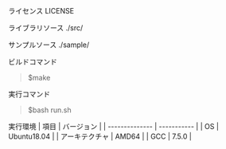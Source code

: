 ライセンス
LICENSE

ライブラリソース
./src/

サンプルソース
./sample/

ビルドコマンド
> $make

実行コマンド
> $bash run.sh

実行環境
| 項目           | バージョン  | 
| -------------- | ----------- | 
| OS             | Ubuntu18.04 | 
| アーキテクチャ | AMD64       | 
| GCC            | 7.5.0       | 
